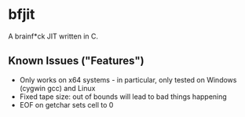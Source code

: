 bfjit
=====

A brainf*ck JIT written in C.

## Known Issues ("Features")
 * Only works on x64 systems - in particular, only tested on Windows (cygwin gcc) and Linux
 * Fixed tape size: out of bounds will lead to bad things happening
 * EOF on getchar sets cell to 0
